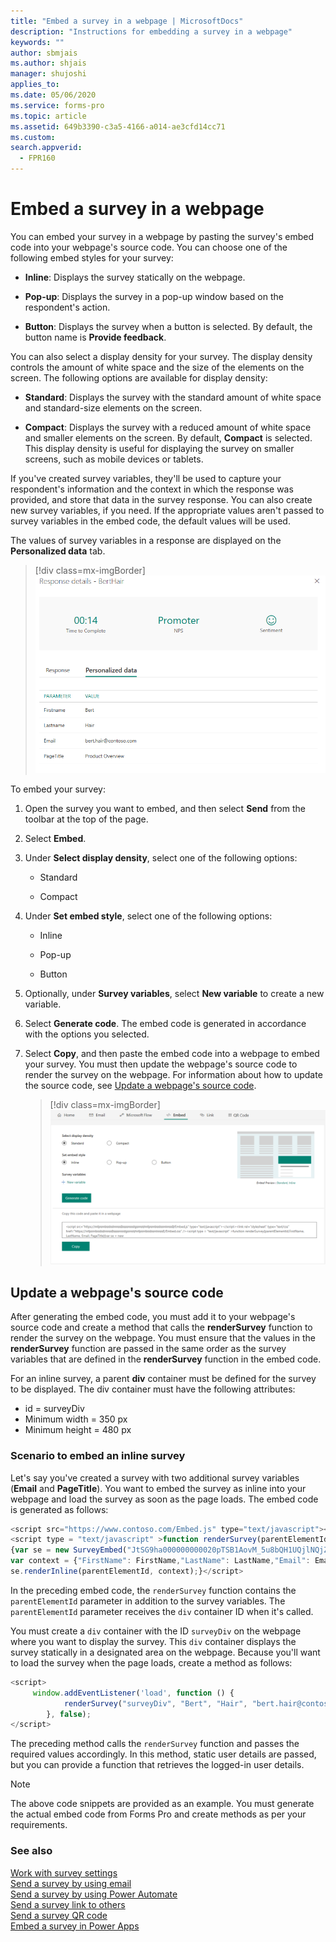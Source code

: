 ```yaml
---
title: "Embed a survey in a webpage | MicrosoftDocs"
description: "Instructions for embedding a survey in a webpage"
keywords: ""
author: sbmjais
ms.author: shjais
manager: shujoshi
applies_to: 
ms.date: 05/06/2020
ms.service: forms-pro
ms.topic: article
ms.assetid: 649b3390-c3a5-4166-a014-ae3cfd14cc71
ms.custom: 
search.appverid:
  - FPR160
---
```


# Embed a survey in a webpage

You can embed your survey in a webpage by pasting the survey's embed code into your webpage's source code. You can choose one of the following embed styles for your survey:

- **Inline**: Displays the survey statically on the webpage.

- **Pop-up**: Displays the survey in a pop-up window based on the respondent's action.

- **Button**: Displays the survey when a button is selected. By default, the button name is **Provide feedback**.

You can also select a display density for your survey. The display density controls the amount of white space and the size of the elements on the screen. The following options are available for display density:

- **Standard**: Displays the survey with the standard amount of white space and standard-size elements on the screen.

- **Compact**: Displays the survey with a reduced amount of white space and smaller elements on the screen. By default, **Compact** is selected. This display density is useful for displaying the survey on smaller screens, such as mobile devices or tablets.

If you've created survey variables, they'll be used to capture your respondent's information and the context in which the response was provided, and store that data in the survey response. You can also create new survey variables, if you need. If the appropriate values aren't passed to survey variables in the embed code, the default values will be used.

The values of survey variables in a response are displayed on the **Personalized data** tab.

> [!div class=mx-imgBorder]
> ![Survey variables in a survey response](media/survey-response-context-param.png "Survey variables in a survey response")

To embed your survey:

1.  Open the survey you want to embed, and then select **Send** from the toolbar at the top of the page.

2.  Select **Embed**.

3. Under **Select display density**, select one of the following options:

    - Standard

    - Compact

4.  Under **Set embed style**, select one of the following options:

    -   Inline

    -   Pop-up

    -   Button

5.  Optionally, under **Survey variables**, select **New variable** to create a new variable.

6.  Select **Generate code**. The embed code is generated in accordance with the options you selected.

7.  Select **Copy**, and then paste the embed code into a webpage to embed your survey. You must then update the webpage's source code to render the survey on the webpage. For information about how to update the source code, see [Update a webpage's source code](#update-a-webpages-source-code).  

    > [!div class=mx-imgBorder]
    > ![embed a survey in a webpage](media/survey-embed.png "Embed a survey in a webpage")  

## Update a webpage's source code

After generating the embed code, you must add it to your webpage's source code and create a method that calls the **renderSurvey** function to render the survey on the webpage. You must ensure that the values in the **renderSurvey** function are passed in the same order as the survey variables that are defined in the **renderSurvey** function in the embed code.

For an inline survey, a parent **div** container must be defined for the survey to be displayed. The div container must have the following attributes:
- id = surveyDiv
- Minimum width = 350 px
- Minimum height = 480 px

### Scenario to embed an inline survey

Let's say you've created a survey with two additional survey variables (**Email** and **PageTitle**). You want to embed the survey as inline into your webpage and load the survey as soon as the page loads. The embed code is generated as follows:

```JavaScript
<script src="https://www.contoso.com/Embed.js" type="text/javascript"></script><link rel="stylesheet" type="text/css" href="https://www.contoso.com/Embed.css" />
<script type = "text/javascript" >function renderSurvey(parentElementId, FirstName, LastName, Email, PageTitle)
{var se = new SurveyEmbed("JtSG9ha000000000020pTSB1AovM_5u8bQH1UQjlNQjZRWV0000000000","https://www.contoso.com/");
var context = {"FirstName": FirstName,"LastName": LastName,"Email": Email,"PageTitle": PageTitle,};
se.renderInline(parentElementId, context);}</script>
```

In the preceding embed code, the `renderSurvey` function contains the `parentElementId` parameter in addition to the survey variables. The `parentElementId` parameter receives the `div` container ID when it's called.

You must create a `div` container with the ID `surveyDiv` on the webpage where you want to display the survey. This `div` container displays the survey statically in a designated area on the webpage. Because you'll want to load the survey when the page loads, create a method as follows:

```JavaScript
<script>
	 window.addEventListener('load', function () {
            renderSurvey("surveyDiv", "Bert", "Hair", "bert.hair@contoso.com", "Product Overview");
        }, false);
</script>
```

The preceding method calls the `renderSurvey` function and passes the required values accordingly. In this method, static user details are passed, but you can provide a function that retrieves the logged-in user details.

> [!NOTE]
> The above code snippets are provided as an example. You must generate the actual embed code from Forms Pro and create methods as per your requirements.

### See also

[Work with survey settings](invite-settings.md)<br>
[Send a survey by using email](send-survey-email.md)<br>
[Send a survey by using Power Automate](send-survey-flow.md)<br>
[Send a survey link to others](send-survey-link.md)<br>
[Send a survey QR code](send-survey-qrcode.md)<br>
[Embed a survey in Power Apps](embed-survey-powerapps.md)

